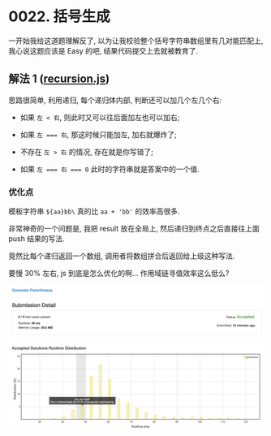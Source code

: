 # 0022. 括号生成

一开始我给这道题理解反了, 以为让我校验整个括号字符串数组里有几对能匹配上, 我心说这题应该是 Easy 的吧, 结果代码提交上去就被教育了.

## 解法 1 ([recursion.js](./recursion.js))

思路很简单, 利用递归, 每个递归体内部, 判断还可以加几个左几个右:
 
+ 如果 `左 < 右`, 则此时又可以往后面加左也可以加右;

+ 如果 `左 === 右`, 那这时候只能加左, 加右就爆炸了;

+ 不存在 `左 > 右` 的情况, 存在就是你写错了;

+ 如果 `左 === 右 === 0` 此时的字符串就是答案中的一个值.

### 优化点

模板字符串 `${aa}bb\` 真的比 `aa + 'bb'` 的效率高很多.

非常神奇的一个问题是, 我把 result 放在全局上, 然后递归到终点之后直接往上面 push 结果的写法.

竟然比每个递归返回一个数组, 调用者将数组拼合后返回给上级这种写法.

要慢 30% 左右, js 到底是怎么优化的啊... 作用域链寻值效率这么低么?

![成绩](./assets/recursion.png)

